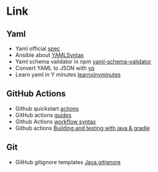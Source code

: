 # Link

## Yaml

- Yaml official [spec](https://yaml.org/spec/1.2/spec.html)
- Ansible about [YAMLSyntax](https://docs.ansible.com/ansible/latest/reference_appendices/YAMLSyntax.html)
- Yaml schema validator in npm [yaml-schema-validator](https://www.npmjs.com/package/yaml-schema-validator)
- Convert YAML to JSON with [yq](https://mikefarah.gitbook.io/yq/v/v4.x/usage/convert)
- Learn yaml in Y minutes [learnxinyminutes](https://learnxinyminutes.com/docs/yaml/)

## GitHub Actions

- Github quickstart [actions](https://docs.github.com/en/actions/quickstart)
- GitHub actions [guides](https://docs.github.com/en/actions/guides)
- Github Actions [workflow syntax](https://docs.github.com/en/actions/using-workflows/workflow-syntax-for-github-actions)
- Github actions [Building and testing with java & gradle](https://docs.github.com/en/actions/automating-builds-and-tests/building-and-testing-java-with-gradle)


## Git

- GitHub gitignore templates [Java.gitignore](https://github.com/github/gitignore/blob/main/Java.gitignore)
